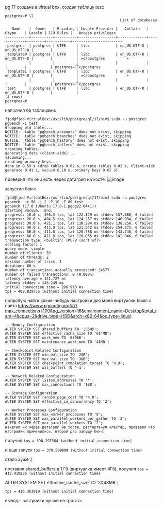 pg 17 создана в virtual box, создал таблицу test:


```
postgres=# \l
                                                     List of databases

   Name    |  Owner   | Encoding | Locale Provider |   Collate   |    Ctype    | Locale | ICU Rules |   Access privileges   
-----------+----------+----------+-----------------+-------------+-------------+--------+-----------+-----------------------
 postgres  | postgres | UTF8     | libc            | en_US.UTF-8 | en_US.UTF-8 |        |           | 
 template0 | postgres | UTF8     | libc            | en_US.UTF-8 | en_US.UTF-8 |        |           | =c/postgres          +
           |          |          |                 |             |             |        |           | postgres=CTc/postgres
 template1 | postgres | UTF8     | libc            | en_US.UTF-8 | en_US.UTF-8 |        |           | =c/postgres          +
           |          |          |                 |             |             |        |           | postgres=CTc/postgres
 test      | postgres | UTF8     | libc            | en_US.UTF-8 | en_US.UTF-8 |        |           | 
(4 rows)
postgres=# 
```

наполнил бд таблицами:

```
fjod@fjod-VirtualBox:/usr/lib/postgresql/17/bin$ sudo -u postgres pgbench -i test
dropping old tables...
NOTICE:  table "pgbench_accounts" does not exist, skipping
NOTICE:  table "pgbench_branches" does not exist, skipping
NOTICE:  table "pgbench_history" does not exist, skipping
NOTICE:  table "pgbench_tellers" does not exist, skipping
creating tables...
generating data (client-side)...
vacuuming... 
creating primary keys...
done in 0.59 s (drop tables 0.02 s, create tables 0.02 s, client-side generate 0.41 s, vacuum 0.10 s, primary keys 0.05 s).
```

проверил что они есть через датагрип на хосте:
![image](https://github.com/user-attachments/assets/f1d3826e-ee24-4fe0-b1c8-ae48783f2056)

запустил бенч:

```
fjod@fjod-VirtualBox:/usr/lib/postgresql/17/bin$ sudo -u postgres pgbench  -c 50 -j 2 -P 10 -T 60 test
pgbench (17.0 (Ubuntu 17.0-1.pgdg22.04+1))
starting vacuum...end.
progress: 10.0 s, 390.5 tps, lat 122.129 ms stddev 157.680, 0 failed
progress: 20.0 s, 404.5 tps, lat 124.257 ms stddev 146.934, 0 failed
progress: 30.0 s, 421.1 tps, lat 118.294 ms stddev 138.258, 0 failed
progress: 40.0 s, 413.0 tps, lat 121.542 ms stddev 154.275, 0 failed
progress: 50.0 s, 411.8 tps, lat 120.788 ms stddev 143.746, 0 failed
progress: 60.0 s, 411.8 tps, lat 120.865 ms stddev 142.046, 0 failed
transaction type: <builtin: TPC-B (sort of)>
scaling factor: 1
query mode: simple
number of clients: 50
number of threads: 2
maximum number of tries: 1
duration: 60 s
number of transactions actually processed: 24577
number of failed transactions: 0 (0.000%)
latency average = 121.727 ms
latency stddev = 148.249 ms
initial connection time = 286.910 ms
tps = 409.839756 (without initial connection time)
```

попробую найти какие-нибудь настройки для моей виртуалки
(взял с сайта https://www.pgconfig.org/#/?max_connections=100&pg_version=16&environment_name=Desktop&total_ram=4&cpus=2&drive_type=HDD&arch=x86-64&os_type=linux)

```
-- Memory Configuration
ALTER SYSTEM SET shared_buffers TO '256MB';
ALTER SYSTEM SET effective_cache_size TO '614MB';
ALTER SYSTEM SET work_mem TO '839kB';
ALTER SYSTEM SET maintenance_work_mem TO '41MB';

-- Checkpoint Related Configuration
ALTER SYSTEM SET min_wal_size TO '2GB';
ALTER SYSTEM SET max_wal_size TO '3GB';
ALTER SYSTEM SET checkpoint_completion_target TO '0.9';
ALTER SYSTEM SET wal_buffers TO '-1';

-- Network Related Configuration
ALTER SYSTEM SET listen_addresses TO '*';
ALTER SYSTEM SET max_connections TO '100';

-- Storage Configuration
ALTER SYSTEM SET random_page_cost TO '4.0';
ALTER SYSTEM SET effective_io_concurrency TO '2';

-- Worker Processes Configuration
ALTER SYSTEM SET max_worker_processes TO '8';
ALTER SYSTEM SET max_parallel_workers_per_gather TO '2';
ALTER SYSTEM SET max_parallel_workers TO '2';
накатил их через датагрип на хосте, рестартанул кластер, проверил что настройки применились. второй раз запущу бенч:
```
получил
`tps = 390.197664 (without initial connection time)`

и еще запуск
`tps = 379.509699 (without initial connection time)`

стало хуже :)

поставил shared_buffers в 1 Гб (виртуалка имеет 4Гб), получил
`tps = 413.410236 (without initial connection time)`

ALTER SYSTEM SET effective_cache_size TO '3048MB';

`tps = 416.363819 (without initial connection time)`

вывод - настройки лучше не трогать


